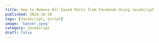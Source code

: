 ```yaml
---
title: How to Remove All Saved Posts from Facebook Using JavaScript
published: 2024-10-30
tags: [JavaScript, Script]
image: 'banner.jpeg'
category: JavaScript
draft: false
---
```

